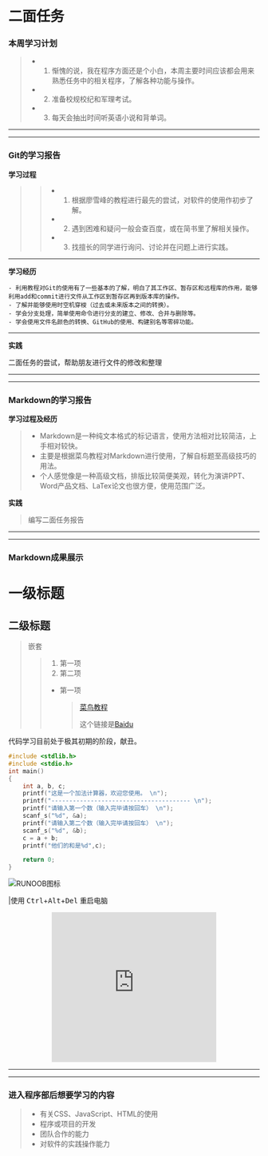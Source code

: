# 二面任务

### 本周学习计划

>- 1. 惭愧的说，我在程序方面还是个小白，本周主要时间应该都会用来熟悉任务中的相关程序，了解各种功能与操作。
>- 2. 准备校规校纪和军理考试。
>- 3. 每天会抽出时间听英语小说和背单词。

***

***

### Git的学习报告

**学习过程**

> >- 1. 根据廖雪峰的教程进行最先的尝试，对软件的使用作初步了解。
> >- 2. 遇到困难和疑问一般会查百度，或在简书里了解相关操作。
> >- 3. 找擅长的同学进行询问、讨论并在问题上进行实践。

***

**学习经历**

	- 利用教程对Git的使用有了一些基本的了解，明白了其工作区、暂存区和远程库的作用，能够利用add和commit进行文件从工作区到暂存区再到版本库的操作。
	- 了解并能够使用时空机穿梭（过去或未来版本之间的转换）。
	- 学会分支处理，简单使用命令进行分支的建立、修改、合并与删除等。
	- 学会使用文件名颜色的转换、GitHub的使用、构建别名等零碎功能。

***

**实践**

二面任务的尝试，帮助朋友进行文件的修改和整理

***

***

### Markdown的学习报告

**学习过程及经历**

>* Markdown是一种纯文本格式的标记语言，使用方法相对比较简洁，上手相对较快。
>* 主要是根据菜鸟教程对Markdown进行使用，了解自标题至高级技巧的用法。
>* 个人感觉像是一种高级文档，排版比较简便美观，转化为演讲PPT、Word产品文档、LaTex论文也很方便，使用范围广泛。

**实践**

> 编写二面任务报告

***

***

### Markdown成果展示

# 一级标题

## 二级标题

> 嵌套
>
> > 1. 第一项
> > 2. 第二项
> >
> > - 第一项
> >
> >   > [菜鸟教程](www.runoob.com)
> >   >
> >   > 这个链接是[Baidu][1]
> >   >
> >   > [1]: http://www.baidu.com/?tn=62095104_23_oem_dg



代码学习目前处于极其初期的阶段，献丑。



```c++
#include <stdlib.h>
#include <stdio.h>
int main()
{
	int a, b, c;
	printf("这是一个加法计算器，欢迎您使用。 \n");
	printf("--------------------------------------- \n");
	printf("请输入第一个数（输入完毕请按回车） \n");
	scanf_s("%d", &a);
	printf("请输入第二个数（输入完毕请按回车） \n");
	scanf_s("%d", &b);
	c = a + b;
	printf("他们的和是%d",c);

	return 0;
}
```



<img src="http://static.runoob.com/images/runoob-logo.png" alt="RUNOOB图标"  />



 |使用 <kbd>Ctrl</kbd>+<kbd>Alt</kbd>+<kbd>Del</kbd> 重启电脑

<div align=center><iframe frameborder="no" border="0" marginwidth="0" marginheight="0" width=330 height=300 src="https://music.163.com/song?id=117879"></iframe></div>

***

***

### 进入程序部后想要学习的内容

> 	- 有关CSS、JavaScript、HTML的使用
> 	- 程序或项目的开发
> 	- 团队合作的能力
> 	- 对软件的实践操作能力